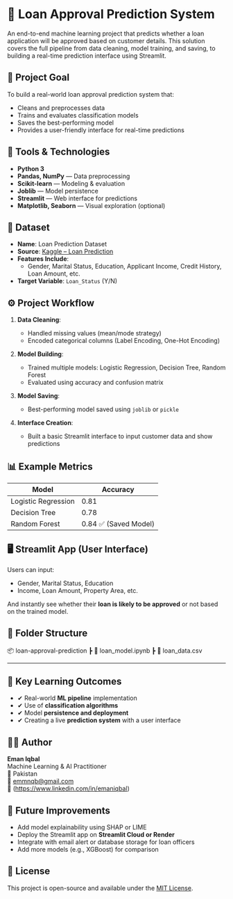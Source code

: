 # 🏦 Loan Approval Prediction System

An end-to-end machine learning project that predicts whether a loan application will be approved based on customer details. This solution covers the full pipeline from data cleaning, model training, and saving, to building a real-time prediction interface using Streamlit.


## 🎯 Project Goal

To build a real-world loan approval prediction system that:
- Cleans and preprocesses data
- Trains and evaluates classification models
- Saves the best-performing model
- Provides a user-friendly interface for real-time predictions

## 🧰 Tools & Technologies

- **Python 3**
- **Pandas, NumPy** — Data preprocessing
- **Scikit-learn** — Modeling & evaluation
- **Joblib** — Model persistence
- **Streamlit** — Web interface for predictions
- **Matplotlib, Seaborn** — Visual exploration (optional)

## 📂 Dataset

- **Name**: Loan Prediction Dataset  
- **Source**: [Kaggle – Loan Prediction](https://www.kaggle.com/datasets/altruistdelhite04/loan-prediction-problem-dataset)
- **Features Include**:
  - Gender, Marital Status, Education, Applicant Income, Credit History, Loan Amount, etc.
- **Target Variable**: `Loan_Status` (Y/N)

## ⚙️ Project Workflow

1. **Data Cleaning**:
   - Handled missing values (mean/mode strategy)
   - Encoded categorical columns (Label Encoding, One-Hot Encoding)

2. **Model Building**:
   - Trained multiple models: Logistic Regression, Decision Tree, Random Forest
   - Evaluated using accuracy and confusion matrix

3. **Model Saving**:
   - Best-performing model saved using `joblib` or `pickle`

4. **Interface Creation**:
   - Built a basic Streamlit interface to input customer data and show predictions


## 📊 Example Metrics

| Model              | Accuracy |
|-------------------|----------|
| Logistic Regression | 0.81     |
| Decision Tree       | 0.78     |
| Random Forest       | 0.84 ✅ (Saved Model) |


## 🖥️ Streamlit App (User Interface)

Users can input:
- Gender, Marital Status, Education
- Income, Loan Amount, Property Area, etc.

And instantly see whether their **loan is likely to be approved** or not based on the trained model.

## 📁 Folder Structure

📦 loan-approval-prediction
┣ 📄 loan_model.ipynb
┣ 📄 loan_data.csv


---

## 🧠 Key Learning Outcomes

- ✔ Real-world **ML pipeline** implementation  
- ✔ Use of **classification algorithms**  
- ✔ Model **persistence and deployment**  
- ✔ Creating a live **prediction system** with a user interface  

## 👨‍💻 Author

**Eman Iqbal**  
Machine Learning & AI Practitioner  
📍 Pakistan  
📧 emmnqb@gmail.com  
🔗 (https://www.linkedin.com/in/emaniqbal)


## 📌 Future Improvements

- Add model explainability using SHAP or LIME  
- Deploy the Streamlit app on **Streamlit Cloud or Render**  
- Integrate with email alert or database storage for loan officers  
- Add more models (e.g., XGBoost) for comparison


## 📜 License

This project is open-source and available under the [MIT License](LICENSE).
